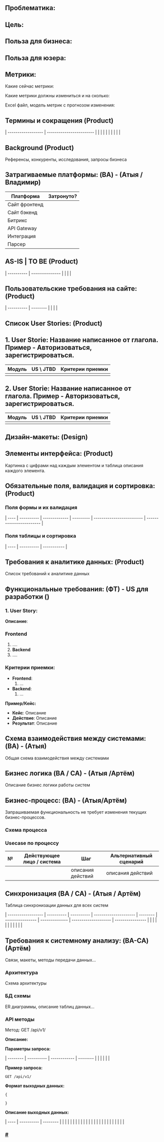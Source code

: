 ## **Проблематика:**

## **Цель:**

## **Польза для бизнеса:**

## **Польза для юзера:**

## **Метрики:**

Какие сейчас метрики:

Какие метрики должны измениться и на сколько:

Excel файл, модель метрик с прогнозом изменения:

## **Термины и сокращения (Product)**

| ------------------ | ------------------------ |
| | |
| | |
| | |

## **Background (Product)**

Референсы, конкуренты, исследования, запросы бизнеса

## **Затрагиваемые платформы: (BA) - (Атыя / Владимир)**

| Платформа     | Затронуто? |
| ------------- | ---------- |
| Сайт фронтенд |            |
| Сайт бэкенд   |            |
| Битрикс       |            |
| API Gateway   |            |
| Интеграция    |            |
| Парсер        |            |

## **AS-IS \| TO BE (Product)**

| ---------- | --------------- |
| | |

## **Пользовательские требования на сайте: (Product)**

| ---------- | -------- |
| | |

## **Список User Stories: (Product)**

## **1\. User Storie: Название написанное от глагола. Пример - Авторизоваться, зарегистрироваться.**

| **Модуль** | **US \\ JTBD** | **Критерии приемки** |
| ---------- | -------------- | -------------------- |
|            |                |                      |

## **2\. User Storie: Название написанное от глагола. Пример - Авторизоваться, зарегистрироваться.**

| **Модуль** | **US \\ JTBD** | **Критерии приемки** |
| ---------- | -------------- | -------------------- |
|            |                |                      |

## **Дизайн-макеты: (Design)**

## **Элементы интерфейса: (Product)**

Картинка с цифрами над каждым элементом и таблица описания каждого элемента.

## **Обязательные поля, валидация и сортировка: (Product)**

### **Поля формы и их валидация**

| ---- | ---------- | ------------- | --------- | ------------------------- | ------------------------ |

### **Поля таблицы и сортировка**

| ---- | ---------- | ----------- |

## **Требования к аналитике данных: (Product)**

Список требований к аналитике данных

## **Функциональные требования: (ФТ) - US для разработки ()**

### **1\. User Story:**

**Описание**:

### **Frontend**

1. ....
2. **Backend**
3. ....

### **Критерии приемки:**

- **Frontend**:
  1. ...
- **Backend**:
  1. ...

**Пример/Кейс:**

- **Кейс**: Описание
- **Действие**: Описание
- **Результат**: Описание

## **Схема взаимодействия между системами: (BA) - (Атыя)**

Общая схема взаимодействия между системами

## **Бизнес логика (BA / СА) - (Атыя /Артём)**

Описание бизнес логики работы систем

## **Бизнес-процесс: (BA) - (Атыя/Артём)**

Запрашиваемая функциональность не требует изменения текущих бизнес-процессов.

### **Схема процесса**

### **Usecase по процессу**

| №   | **Действующее лицо / система** | **Шаг**           | **Альтернативный сценарий** |
| --- | ------------------------------ | ----------------- | --------------------------- |
|     |                                | описания действий | описания действий           |

## **Синхронизация (BA / СА) - (Атыя / Артём)**

Таблица синхронизации данных для всех систем

| ------------------ | ---------- | ---------- | --------------------- | -------- | ---------------- | -------------- | -------------------- | ---------------- |
| | | | | | | | | |

## **Требования к системному анализу: (BA-CA) (Артём)**

Связи, макеты, методы передачи данных...

### **Архитектура**

Схема архитектуры

### **БД схемы**

ER диаграммы, описание таблиц данных...

### API методы

Метод: GET /api/v1/

**Описание:**

**Параметры запроса:**

| -------- | ---------- | ------------ | -------- |
| | | | |

**Пример запроса:**

```
GET /api/v1/
```

**Формат выходных данных:**

```
{

}
```

**Описание выходных данных:**

| ---- | ---------- | -------- |
| | | |
| | | |
| | | |
| | | |
| | | |
| | | |

### [#](https://youtrack.rct24.ru/articles/RC-A-259/Draft-BFT-RC-A-259.-Razdel-Vyplaty-na-Sajte#-1)
